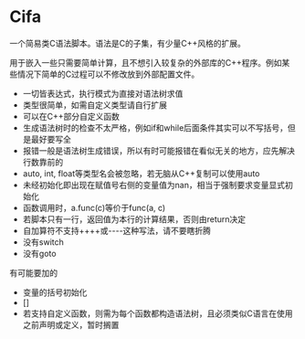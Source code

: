 # Cifa

一个简易类C语法脚本。语法是C的子集，有少量C++风格的扩展。

用于嵌入一些只需要简单计算，且不想引入较复杂的外部库的C++程序。例如某些情况下简单的C过程可以不修改放到外部配置文件。

- 一切皆表达式，执行模式为直接对语法树求值
- 类型很简单，如需自定义类型请自行扩展
- 可以在C++部分自定义函数
- 生成语法树时的检查不太严格，例如if和while后面条件其实可以不写括号，但是最好要写全
- 报错一般是语法树生成错误，所以有时可能报错在看似无关的地方，应先解决行数靠前的
- auto, int, float等类型名会被忽略，若无脑从C++复制可以使用auto
- 未经初始化即出现在赋值号右侧的变量值为nan，相当于强制要求变量显式初始化
- 函数调用时，a.func(c)等价于func(a, c)
- 若脚本只有一行，返回值为本行的计算结果，否则由return决定
- 自加算符不支持++++或----这种写法，请不要瞎折腾
- 没有switch
- 没有goto

有可能要加的

- 变量的括号初始化
- []
- 若支持自定义函数，则需为每个函数都构造语法树，且必须类似C语言在使用之前声明或定义，暂时搁置
